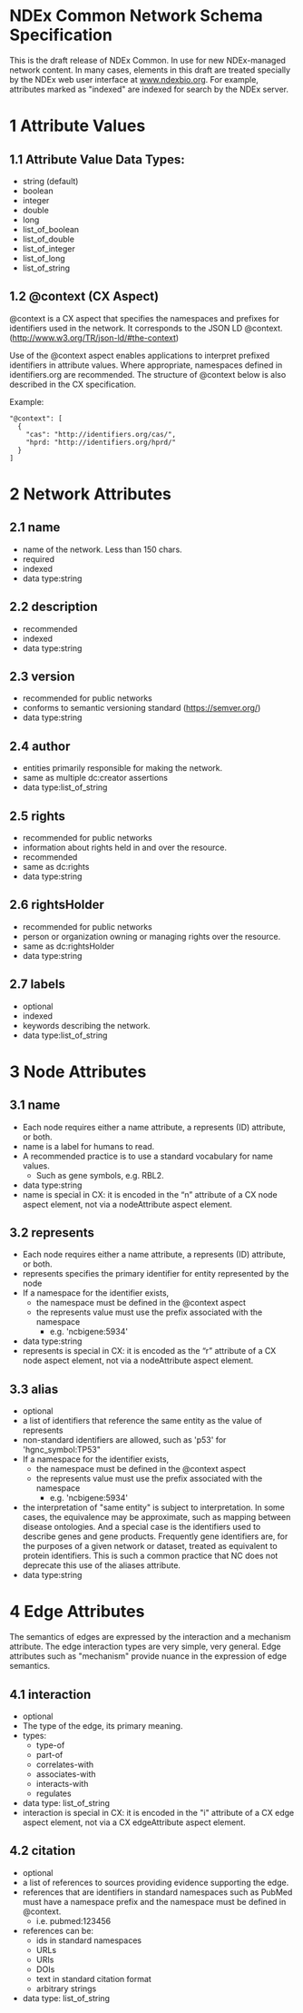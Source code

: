 # NDEx Common Network Schema Specification
This is the draft release of NDEx Common. In use for new NDEx-managed network content. In many cases, elements in this draft are treated specially by the NDEx web user interface at www.ndexbio.org. For example, attributes marked as "indexed" are indexed for search by the NDEx server.
# 1 Attribute Values
## 1.1 Attribute Value Data Types:
* string (default)
* boolean
* integer
* double
* long
* list_of_boolean
* list_of_double
* list_of_integer
* list_of_long
* list_of_string

## 1.2 @context (CX Aspect)
@context is a CX aspect that specifies the namespaces and prefixes for identifiers used in the network. It corresponds to the JSON LD @context. (http://www.w3.org/TR/json-ld/#the-context) 

Use of the @context aspect enables applications to interpret prefixed identifiers in attribute values. Where appropriate, namespaces defined in identifiers.org are recommended. The structure of @context below is also described in the CX specification.

Example:
```
"@context": [
  {	
    "cas": "http://identifiers.org/cas/",
    "hprd: "http://identifiers.org/hprd/"
  }
]
```

# 2 Network Attributes
## 2.1 name
* name of the network. Less than 150 chars.
* required
* indexed
* data type:string
## 2.2 description
* recommended
* indexed
* data type:string
## 2.3 version 
* recommended for public networks
* conforms to semantic versioning standard (https://semver.org/)
* data type:string
## 2.4 author
* entities primarily responsible for making the network.
* same as multiple dc:creator assertions
* data type:list_of_string
## 2.5 rights
* recommended for public networks
* information about rights held in and over the resource.
* recommended 
* same as dc:rights
* data type:string
## 2.6 rightsHolder
* recommended for public networks
* person or organization owning or managing rights over the resource.
* same as dc:rightsHolder
* data type:string
## 2.7 labels
* optional
* indexed
* keywords describing the network.
* data type:list_of_string

# 3 Node Attributes
## 3.1 name
* Each node requires either a name attribute, a represents (ID) attribute, or both.
* name is a label for humans to read.
* A recommended practice is to use a standard vocabulary for name values.
  * Such as gene symbols, e.g. RBL2.
* data type:string
* name is special in CX: it is encoded in the “n” attribute of a CX node aspect element, not via a nodeAttribute aspect element.
## 3.2 represents
* Each node requires either a name attribute, a represents (ID) attribute, or both.
* represents specifies the primary identifier for entity represented by the node
* If a namespace for the identifier exists,
  * the namespace must be defined in the @context aspect
  * the represents value must use the prefix associated with the namespace 
    * e.g. 'ncbigene:5934'
* data type:string
* represents is special in CX: it is encoded as the “r” attribute of a CX node aspect element, not via a nodeAttribute aspect element.
## 3.3 alias
* optional
* a list of identifiers that reference the same entity as the value of represents
* non-standard identifiers are allowed, such as 'p53' for 'hgnc_symbol:TP53"
* If a namespace for the identifier exists,
  * the namespace must be defined in the @context aspect
  * the represents value must use the prefix associated with the namespace 
    * e.g. 'ncbigene:5934'
* the interpretation of "same entity" is subject to interpretation. In some cases, the equivalence may be approximate, such as mapping between disease ontologies. And a special case is the identifiers used to describe genes and gene products. Frequently gene identifiers are, for the purposes of a given network or dataset, treated as equivalent to protein identifiers. This is such a common practice that NC does not deprecate this use of the aliases attribute.
* data type:string

# 4 Edge Attributes
The semantics of edges are expressed by the interaction and a mechanism attribute. The edge interaction types are very simple, very general. Edge attributes such as "mechanism" provide nuance in the expression of edge semantics. 
## 4.1 interaction
* optional
* The type of the edge, its primary meaning.
* types:
  * type-of
  * part-of
  * correlates-with
  * associates-with
  * interacts-with
  * regulates
* data type: list_of_string
* interaction is special in CX: it is encoded in the "i" attribute of a CX edge aspect element, not via a CX edgeAttribute aspect element.
## 4.2 citation
* optional
* a list of references to sources providing evidence supporting the edge. 
* references that are identifiers in standard namespaces such as PubMed must have a namespace prefix and the namespace must be defined in @context.  
  * i.e. pubmed:123456
* references can be:
  * ids in standard namespaces
  * URLs
  * URIs
  * DOIs
  * text in standard citation format
  * arbitrary strings
* data type: list_of_string
